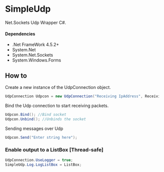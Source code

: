 # SimpleUdp
Net.Sockets Udp Wrapper C#.
#### Dependencies
- .Net FrameWork 4.5.2+
- System.Net
- System.Net.Sockets
- System.Windows.Forms

## How to
Create a new instance of the UdpConnection object.
```C#
UdpConnection Udpcon = new UdpConnection("Receiving IpAddress", ReceivingPort, "Sending IpAdress", SendingPort);
```
Bind the Udp connection to start receiving packets.
```C#
Udpcon.Bind(); //Bind socket
Udpcon.Unbind(); //Unbinds the socket
```
Sending messages over Udp
```C#
Udpcon.Send("Enter string here");
```

### Enable output to a ListBox [Thread-safe]
```C#
UdpConnection.UseLogger = true;
SimpleUdp.Log.LogListBox = ListBox;
```
